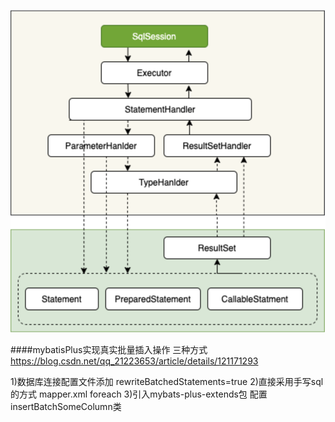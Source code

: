 ![image-20220408164728464](./noteImg/image-20220408164728464.png)


####mybatisPlus实现真实批量插入操作 三种方式
https://blog.csdn.net/qq_21223653/article/details/121171293

1)数据库连接配置文件添加 rewriteBatchedStatements=true
2)直接采用手写sql的方式 mapper.xml foreach
3)引入mybats-plus-extends包 配置insertBatchSomeColumn类




